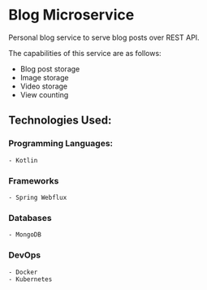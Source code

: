 # Blog Microservice
Personal blog service to serve blog posts over REST API.

The capabilities of this service are as follows:

- Blog post storage
- Image storage
- Video storage
- View counting

## Technologies Used:

### Programming Languages:
    - Kotlin

### Frameworks
    - Spring Webflux
    
### Databases
    - MongoDB

### DevOps
    - Docker
    - Kubernetes
